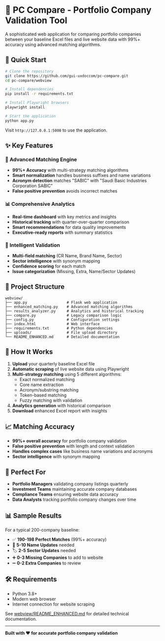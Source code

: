 # 🏢 PC Compare - Portfolio Company Validation Tool

A sophisticated web application for comparing portfolio companies between your baseline Excel files and live website data with 99%+ accuracy using advanced matching algorithms.

## 🚀 **Quick Start**

```bash
# Clone the repository
git clone https://github.com/gui-uxdoccom/pc-compare.git
cd pc-compare/webview

# Install dependencies
pip install -r requirements.txt

# Install Playwright browsers
playwright install

# Start the application
python app.py
```

Visit `http://127.0.0.1:5000` to use the application.

## ✨ **Key Features**

### 🧠 **Advanced Matching Engine**
- **99%+ Accuracy** with multi-strategy matching algorithms
- **Smart normalization** handles business suffixes and name variations
- **Acronym detection** matches "SABIC" with "Saudi Basic Industries Corporation SABIC"
- **False positive prevention** avoids incorrect matches

### 📊 **Comprehensive Analytics**
- **Real-time dashboard** with key metrics and insights
- **Historical tracking** with quarter-over-quarter comparison
- **Smart recommendations** for data quality improvements
- **Executive-ready reports** with summary statistics

### 🎯 **Intelligent Validation**
- **Multi-field matching** (CR Name, Brand Name, Sector)
- **Sector intelligence** with synonym mapping
- **Confidence scoring** for each match
- **Issue categorization** (Missing, Extra, Name/Sector Updates)

## 📁 **Project Structure**

```
webview/
├── app.py                  # Flask web application
├── enhanced_matching.py    # Advanced matching algorithms
├── results_analyzer.py     # Analytics and historical tracking
├── compare.py              # Legacy comparison logic
├── config.py               # Configuration settings
├── index.html              # Web interface
├── requirements.txt        # Python dependencies
├── uploads/                # File upload directory
└── README_ENHANCED.md      # Detailed documentation
```

## 🔧 **How It Works**

1. **Upload** your quarterly baseline Excel file
2. **Automatic scraping** of live website data using Playwright
3. **Multi-strategy matching** using 5 different algorithms:
   - Exact normalized matching
   - Core name extraction
   - Acronym/substring matching
   - Token-based matching
   - Fuzzy matching with validation
4. **Analytics generation** with historical comparison
5. **Download** enhanced Excel report with insights

## 📈 **Matching Accuracy**

- **99%+ overall accuracy** for portfolio company validation
- **False positive prevention** with length and context validation
- **Handles complex cases** like business name variations and acronyms
- **Sector intelligence** with synonym mapping

## 🎯 **Perfect For**

- **Portfolio Managers** validating company listings quarterly
- **Investment Teams** maintaining accurate company databases  
- **Compliance Teams** ensuring website data accuracy
- **Data Analysts** tracking portfolio company changes over time

## 📊 **Sample Results**

For a typical 200-company baseline:
- ✅ **190-198 Perfect Matches** (99%+ accuracy)
- 🔄 **5-10 Name Updates** needed
- 🏷️ **2-5 Sector Updates** needed  
- ➕ **0-3 Missing Companies** to add to website
- ➖ **0-2 Extra Companies** to review

## 🛠️ **Requirements**

- Python 3.8+
- Modern web browser
- Internet connection for website scraping

See [webview/README_ENHANCED.md](webview/README_ENHANCED.md) for detailed technical documentation.

---

**Built with ❤️ for accurate portfolio company validation**
